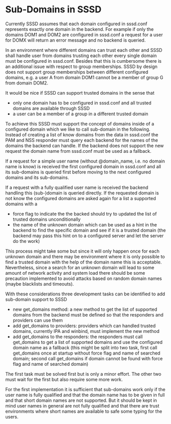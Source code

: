 # Sub-Domains in SSSD

Currently SSSD assumes that each domain configured in sssd.conf represents exactly one domain in the backend. For example if only the domains DOM1 and DOM2 are configured in sssd.conf a request for a user for DOMX will return an error message and no backend is queried.

In an environment where different domains can trust each other and SSSD shall handle user from domains trusting each other every single domain must be configured in sssd.conf. Besides that this is cumbersome there is an additional issue with respect to group memberships. SSSD by design does not support group memberships between different configured domains, e.g. a user A from domain DOM1 cannot be a member of group G from domain DOM2.

It would be nice if SSSD can support trusted domains in the sense that

  - only one domain has to be configured in sssd.conf and all trusted domains are available through SSSD
  - a user can be a member of a group in a different trusted domain

To achieve this SSSD must support the concept of domains inside of a configured domain which we like to call sub-domain in the following. Instead of creating a list of know domains from the data in sssd.conf the PAM and NSS responder must query each backend for the names of the domains the backend can handle. If the backend does not support the new request the domain name from sssd.conf must be used as a fallback.

If a request for a simple user name (without @domain_name, i.e. no domain name is know) is received the first configured domain in sssd.conf and all its sub-domains is queried first before moving to the next configured domains and its sub-domains.

If a request with a fully qualified user name is received the backend handling this (sub-)domain is queried directly. If the requested domain is not know the configured domains are asked again for a list a supported domains with a

  - force flag to indicate the the backed should try to updated the list of trusted domains unconditionally
  - the name of the unknown domain which can be used as a hint in the backend to find the specific domain and see if it is a trusted domain (the backend may pass this hint on to a configured server and let the server do the work)

This process might take some but since it will only happen once for each unknown domain and there may be environment where it is only possible to find a trusted domain with the help of the domain name this is acceptable. Nevertheless, since a search for an unknown domain will lead to some amount of network activity and system load there should be some precaution implemented to avoid attacks based on random domain names (maybe blacklists and timeouts).

With these considerations three development tasks can be identified to add sub-domain support to SSSD

  - new get_domains method: a new method to get the list of supported domains from the backend must be defined so that the responders and providers can use them
  - add get_domains to providers: providers which can handled trusted domains, currently IPA and winbind, must implement the new method
  - add get_domains to the responders: the responders must call get_domains to get a list of supported domains and use the configured domain name as a fallback (this might be split into two task, first call get_domains once at startup without force flag and name of searched domain; second call get_domains if domain cannot be found with force flag and name of searched domain)

The first task must be solved first but is only a minor effort. The other two must wait for the first but also require some more work.

For the first implementation it is sufficient that sub-domains work only if the user name is fully qualified and that the domain name has to be given in full and that short domain names are not supported. But it should be kept in mind user names in general are not fully qualified and that there are trust environments where short names are available to safe some typing for the users.
